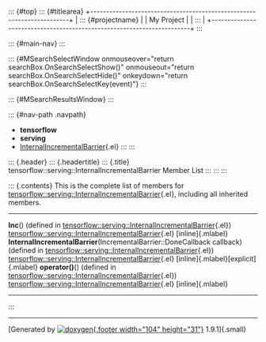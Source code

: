 ::: {#top}
::: {#titlearea}
+-----------------------------------------------------------------------+
| ::: {#projectname}                                                    |
| My Project                                                            |
| :::                                                                   |
+-----------------------------------------------------------------------+
:::

::: {#main-nav}
:::

::: {#MSearchSelectWindow onmouseover="return searchBox.OnSearchSelectShow()" onmouseout="return searchBox.OnSearchSelectHide()" onkeydown="return searchBox.OnSearchSelectKey(event)"}
:::

::: {#MSearchResultsWindow}
:::

::: {#nav-path .navpath}
-   **tensorflow**
-   **serving**
-   [InternalIncrementalBarrier](classtensorflow_1_1serving_1_1InternalIncrementalBarrier.html){.el}
:::
:::

::: {.header}
::: {.headertitle}
::: {.title}
tensorflow::serving::InternalIncrementalBarrier Member List
:::
:::
:::

::: {.contents}
This is the complete list of members for
[tensorflow::serving::InternalIncrementalBarrier](classtensorflow_1_1serving_1_1InternalIncrementalBarrier.html){.el},
including all inherited members.

  -------------------------------------------------------------------------------------------------------------------------------------------------------------------------------------------------------------- ----------------------------------------------------------------------------------------------------------------------- --------------------------------------
  **Inc**() (defined in [tensorflow::serving::InternalIncrementalBarrier](classtensorflow_1_1serving_1_1InternalIncrementalBarrier.html){.el})                                                                   [tensorflow::serving::InternalIncrementalBarrier](classtensorflow_1_1serving_1_1InternalIncrementalBarrier.html){.el}   [inline]{.mlabel}
  **InternalIncrementalBarrier**(IncrementalBarrier::DoneCallback callback) (defined in [tensorflow::serving::InternalIncrementalBarrier](classtensorflow_1_1serving_1_1InternalIncrementalBarrier.html){.el})   [tensorflow::serving::InternalIncrementalBarrier](classtensorflow_1_1serving_1_1InternalIncrementalBarrier.html){.el}   [inline]{.mlabel}[explicit]{.mlabel}
  **operator()**() (defined in [tensorflow::serving::InternalIncrementalBarrier](classtensorflow_1_1serving_1_1InternalIncrementalBarrier.html){.el})                                                            [tensorflow::serving::InternalIncrementalBarrier](classtensorflow_1_1serving_1_1InternalIncrementalBarrier.html){.el}   [inline]{.mlabel}
  -------------------------------------------------------------------------------------------------------------------------------------------------------------------------------------------------------------- ----------------------------------------------------------------------------------------------------------------------- --------------------------------------
:::

------------------------------------------------------------------------

[Generated by [![doxygen](doxygen.svg){.footer width="104"
height="31"}](https://www.doxygen.org/index.html) 1.9.1]{.small}
